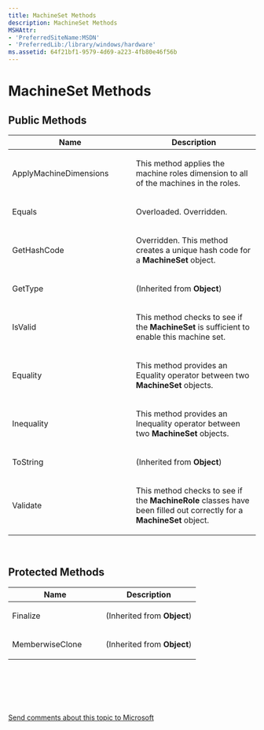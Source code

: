 ```yaml
---
title: MachineSet Methods
description: MachineSet Methods
MSHAttr:
- 'PreferredSiteName:MSDN'
- 'PreferredLib:/library/windows/hardware'
ms.assetid: 64f21bf1-9579-4d69-a223-4fb80e46f56b
---
```


# MachineSet Methods


## <span id="Public_Methods"></span><span id="public_methods"></span><span id="PUBLIC_METHODS"></span>Public Methods


<table>
<colgroup>
<col width="50%" />
<col width="50%" />
</colgroup>
<thead>
<tr class="header">
<th>Name</th>
<th>Description</th>
</tr>
</thead>
<tbody>
<tr class="odd">
<td><p>ApplyMachineDimensions</p></td>
<td><p>This method applies the machine roles dimension to all of the machines in the roles.</p></td>
</tr>
<tr class="even">
<td><p>Equals</p></td>
<td><p>Overloaded. Overridden.</p></td>
</tr>
<tr class="odd">
<td><p>GetHashCode</p></td>
<td><p>Overridden. This method creates a unique hash code for a <strong>MachineSet</strong> object.</p></td>
</tr>
<tr class="even">
<td><p>GetType</p></td>
<td><p>(Inherited from <strong>Object</strong>)</p></td>
</tr>
<tr class="odd">
<td><p>IsValid</p></td>
<td><p>This method checks to see if the <strong>MachineSet</strong> is sufficient to enable this machine set.</p></td>
</tr>
<tr class="even">
<td><p>Equality</p></td>
<td><p>This method provides an Equality operator between two <strong>MachineSet</strong> objects.</p></td>
</tr>
<tr class="odd">
<td><p>Inequality</p></td>
<td><p>This method provides an Inequality operator between two <strong>MachineSet</strong> objects.</p></td>
</tr>
<tr class="even">
<td><p>ToString</p></td>
<td><p>(Inherited from <strong>Object</strong>)</p></td>
</tr>
<tr class="odd">
<td><p>Validate</p></td>
<td><p>This method checks to see if the <strong>MachineRole</strong> classes have been filled out correctly for a <strong>MachineSet</strong> object.</p></td>
</tr>
</tbody>
</table>

 

## <span id="Protected_Methods"></span><span id="protected_methods"></span><span id="PROTECTED_METHODS"></span>Protected Methods


<table>
<colgroup>
<col width="50%" />
<col width="50%" />
</colgroup>
<thead>
<tr class="header">
<th>Name</th>
<th>Description</th>
</tr>
</thead>
<tbody>
<tr class="odd">
<td><p>Finalize</p></td>
<td><p>(Inherited from <strong>Object</strong>)</p></td>
</tr>
<tr class="even">
<td><p>MemberwiseClone</p></td>
<td><p>(Inherited from <strong>Object</strong>)</p></td>
</tr>
</tbody>
</table>

 

 

 

[Send comments about this topic to Microsoft](mailto:wsddocfb@microsoft.com?subject=Documentation%20feedback%20%5Bp_hlk_om\p_hlk_om%5D:%20MachineSet%20Methods%20%20RELEASE:%20%288/1/2017%29&body=%0A%0APRIVACY%20STATEMENT%0A%0AWe%20use%20your%20feedback%20to%20improve%20the%20documentation.%20We%20don't%20use%20your%20email%20address%20for%20any%20other%20purpose,%20and%20we'll%20remove%20your%20email%20address%20from%20our%20system%20after%20the%20issue%20that%20you're%20reporting%20is%20fixed.%20While%20we're%20working%20to%20fix%20this%20issue,%20we%20might%20send%20you%20an%20email%20message%20to%20ask%20for%20more%20info.%20Later,%20we%20might%20also%20send%20you%20an%20email%20message%20to%20let%20you%20know%20that%20we've%20addressed%20your%20feedback.%0A%0AFor%20more%20info%20about%20Microsoft's%20privacy%20policy,%20see%20http://privacy.microsoft.com/en-us/default.aspx. "Send comments about this topic to Microsoft")





